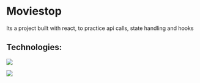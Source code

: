 # Moviestop
Its a project built with react, to practice api calls, state handling and hooks
## Technologies:
<p align="left">

  <a href="https://skillicons.dev">
    <img src="https://skillicons.dev/icons?i=react,sass,git,redux,vite,theme=light" />
  </a>
</p>

<img src="https://github.com/teo2823/Moviestop/assets/115322902/f8b34290-4f1e-4700-887d-8da622b81761" />

